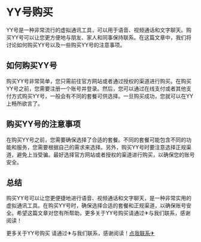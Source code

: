 # YY号购买

YY号是一种非常流行的虚拟通讯工具，可以用于语音、视频通话和文字聊天。购买YY号可以让您更方便地与朋友、家人和同事保持联系。在这篇文章中，我们将讨论如何购买YY号以及一些购买YY号的注意事项。

## 如何购买YY号

购买YY号非常简单，您只需前往官方网站或者通过授权的渠道进行购买。在购买YY号之前，您需要注册一个账号并登录。然后，您可以通过在线支付或者其他支付方式购买YY号，一般会有不同的套餐可供选择。一旦购买成功，您就可以在YY上畅所欲言了。

## 购买YY号的注意事项

在购买YY号之前，您需要确保选择了合适的套餐。不同的套餐可能包含不同的功能和服务，您需要根据自己的需求来选择。另外，购买YY号时要注意选择正规渠道，避免上当受骗。最好选择官方网站或者授权的渠道进行购买，以确保您的账号安全。

## 总结

购买YY号可以让您更便捷地进行语音、视频通话和文字聊天，是一种非常实用的虚拟通讯工具。在购买YY号时，确保选择合适的套餐和正规渠道，以确保账号安全。希望这篇文章对您有所帮助，更多关于YY号购买请通过✈与我们联系，感谢阅读！

更多关于YY号购买 请通过✈与我们联系，感谢阅读！[点我联系✈](https://mail.k02.cc)